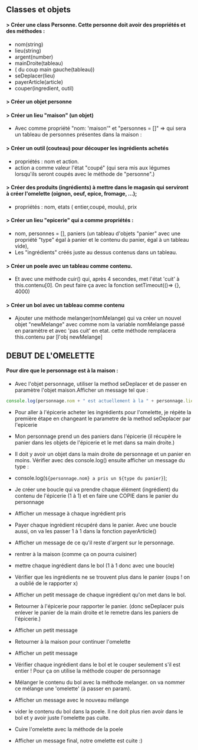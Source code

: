 ## Classes et objets

#### > Créer une class Personne. Cette personne doit avoir des propriétés et des méthodes : 
- nom(string)
- lieu(string)
- argent(number)
- mainDroite(tableau)
- ( du coup main gauche(tableau))
- seDeplacer(lieu)
- payerArticle(article)
- couper(ingredient, outil)

#### > Créer un objet personne 

#### > Créer un lieu "maison" (un objet) 
- Avec comme propriété "nom: 'maison'" et "personnes = []" => qui sera un tableau de personnes présentes dans la maison :


#### > Créer un outil (couteau) pour découper les ingrédients achetés
- propriétés : nom et action.
- action a comme valeur l'état "coupé" (qui sera mis aux légumes lorsqu'ils seront coupés avec le méthode de "personne".)

#### > Créer des produits (ingrédients) à mettre dans le magasin qui serviront à créer l'omelette (oignon, oeuf, epice, fromage, ...);
 * propriétés : nom, etats ( entier,coupé, moulu), prix

#### > Créer un lieu "epicerie" qui a comme propriétés :
- nom, personnes = [], paniers (un tableau d'objets "panier" avec une propriété "type" égal à panier et le contenu du panier, égal à un tableau vide),
- Les "ingrédients" créés juste au dessus contenus dans un tableau.

#### > Créer un poele avec un tableau comme contenu.
 - Et avec une méthode cuir() qui, après 4 secondes, met l'état 'cuit' à this.contenu[0]. On peut faire ça avec la fonction setTimeout(()=> {}, 4000)

#### > Créer un bol avec un tableau comme contenu
- Ajouter une méthode melanger(nomMelange) qui va créer un nouvel objet "newMelange" avec comme nom la variable nomMelange passé en paramètre et avec 'pas cuit' en etat. cette méthode remplacera this.contenu par [l'obj newMelange]


## DEBUT DE L'OMELETTE 

#### Pour dire que le personnage est à la maison : 
- Avec l'objet personnage, utiliser la method seDeplacer et de passer en paramètre l'objet maison.Afficher un message tel que :
  
```javascript 
console.log(personnage.nom + " est actuellement à la " + personnage.lieu);
```

- Pour aller à l'épicerie acheter les ingrédients pour l'omelette, je répète la première étape en changeant le parametre de la method seDeplacer par l'epicerie

- Mon personnage prend un des paniers dans l'épicerie (il récupère le panier dans les objets de l'épicerie et le met dans sa main droite.)

- Il doit y avoir un objet dans la main droite de personnage et un panier en moins. Vérifier avec des console.log() ensuite afficher un message du type : 

- console.log(`${personnage.nom} a pris un ${type du panier}`);

- Je créer une boucle qui va prendre chaque élément (ingrédient) du contenu de l'épicerie (1 à 1) et en faire une COPIE dans le panier du personnage

- Afficher un message à chaque ingrédient pris

- Payer chaque ingrédient récupéré dans le panier. Avec une boucle aussi, on va les passer 1 à 1 dans la fonction payerArticle()

- Afficher un message de ce qu'il reste d'argent sur le personnage.

- rentrer à la maison (comme ça on pourra cuisiner)

- mettre chaque ingrédient dans le bol (1 à 1 donc avec une boucle)

- Vérifier que les ingrédients ne se trouvent plus dans le panier (oups ! on a oublié de le rapporter x)

- Afficher un petit message de chaque ingrédient qu'on met dans le bol.

- Retourner à l'épicerie pour rapporter le panier. (donc seDeplacer puis enlever le panier de la main droite et le remetre dans les paniers de l'épicerie.)

- Afficher un petit message

- Retourner à la maison pour continuer l'omelette

- Afficher un petit message

- Vérifier chaque ingrédient dans le bol et le couper seulement s'il est entier ! Pour ça on utilise la méthode couper de personnage

- Mélanger le contenu du bol avec la méthode melanger. on va nommer ce mélange une 'omelette' (à passer en param).

- Afficher un message avec le nouveau mélange

- vider le contenu du bol dans la poele. Il ne doit plus rien avoir dans le bol et y avoir juste l'omelette pas cuite.

- Cuire l'omelette avec la méthode de la poele 

- Afficher un message final, notre omelette est cuite :)